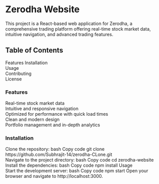 <h1>Zerodha Website</h1>
This project is a React-based web application for Zerodha, a comprehensive trading platform offering real-time stock market data, intuitive navigation, and advanced trading features.

<h2>Table of Contents</h2>
Features
Installation<br>
Usage<br>
Contributing<br>
License<br>
<h3>Features</h3>
Real-time stock market data<br>
Intuitive and responsive navigation<br>
Optimized for performance with quick load times<br>
Clean and modern design<br>
Portfolio management and in-depth analytics<br>
<h3>Installation</h3>
Clone the repository:
bash
Copy code
git clone https://github.com/Subhrajit-14/zerodha-CLone.git<br>
Navigate to the project directory:
bash
Copy code
cd zerodha-website<br>
Install the dependencies:
bash
Copy code
npm install
Usage<br>
Start the development server:
bash
Copy code
npm start
Open your browser and navigate to http://localhost:3000.
